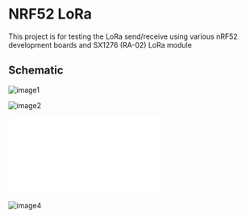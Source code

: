 # NRF52 LoRa

This project is for testing the LoRa send/receive using various nRF52 development boards and SX1276 (RA-02) LoRa module

## Schematic

![image1](https://ibb.co/51S1c7Q)

![image2](https://github.com/[username]/[reponame]/blob/[branch]/image.jpg?raw=true)

![image3](img/NRF52_Lora_cell.pdf?raw=true "Title")

![image4](img/NRF52_Lora_cell.pdff)